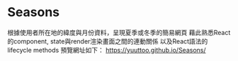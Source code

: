 # Seasons
根據使用者所在地的緯度與月份資料，呈現夏季或冬季的簡易網頁
藉此熟悉React的component, state與render渲染畫面之間的連動關係
以及React語法的lifecycle methods
預覽網址如下：
https://yuuttoo.github.io/Seasons/
